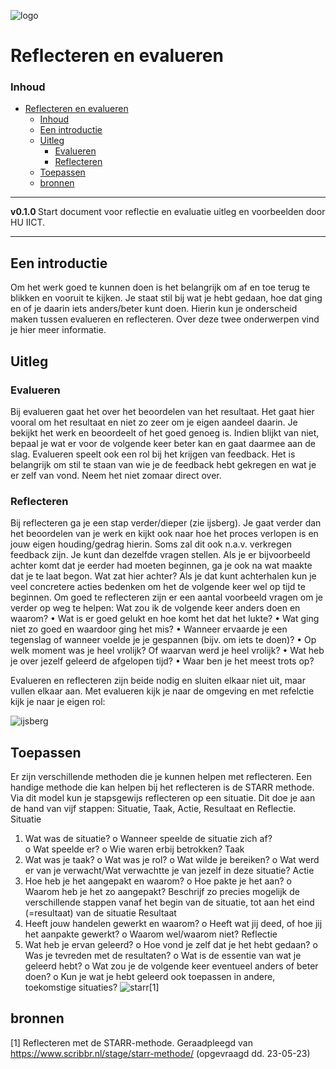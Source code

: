 ![logo](../Presenteren/img/presenting.jpg) [](logo-id)

# Reflecteren en evalueren[](title-id)

### Inhoud[](toc-id)

- [Reflecteren en evalueren](#reflecteren-en-evalueren)
    - [Inhoud](#inhoud)
  - [Een introductie](#een-introductie)
  - [Uitleg](#uitleg)
    - [Evalueren](#evalueren)
    - [Reflecteren](#reflecteren)
  - [Toepassen](#toepassen)
  - [bronnen](#bronnen)

---

**v0.1.0 [](version-id)** Start document voor reflectie en evaluatie uitleg en voorbeelden door HU IICT[](author-id).

---

## Een introductie

Om het werk goed te kunnen doen is het belangrijk om af en toe terug te blikken en vooruit te kijken. Je staat stil bij wat je hebt gedaan, hoe dat ging en of je daarin iets anders/beter kunt doen. Hierin kun je onderscheid maken tussen evalueren en reflecteren. Over deze twee onderwerpen vind je hier meer informatie.

## Uitleg
### Evalueren
Bij evalueren gaat het over het beoordelen van het resultaat. Het gaat hier vooral om het resultaat en niet zo zeer om je eigen aandeel daarin. Je bekijkt het werk en beoordeelt of het goed genoeg is. Indien blijkt van niet, bepaal je wat er voor de volgende keer beter kan en gaat daarmee aan de slag.
Evalueren speelt ook een rol bij het krijgen van feedback. Het is belangrijk om stil te staan van wie je de feedback hebt gekregen en wat je er zelf van vond. Neem het niet zomaar direct over.


### Reflecteren
Bij reflecteren ga je een stap verder/dieper (zie ijsberg). Je gaat verder dan het beoordelen van je werk en kijkt ook naar hoe het proces verlopen is en jouw eigen houding/gedrag hierin. Soms zal dit ook n.a.v. verkregen feedback zijn. Je kunt dan dezelfde vragen stellen. Als je er bijvoorbeeld achter komt dat je eerder had moeten beginnen, ga je ook na wat maakte dat je te laat begon. Wat zat hier achter? Als je dat kunt achterhalen kun je veel concretere acties bedenken om het de volgende keer wel op tijd te beginnen.
Om goed te reflecteren zijn er een aantal voorbeeld vragen om je verder op weg te helpen:
Wat zou ik de volgende keer anders doen en waarom? 
•	Wat is er goed gelukt en hoe komt het dat het lukte? 
•	Wat ging niet zo goed en waardoor ging het mis? 
•	Wanneer ervaarde je een tegenslag of wanneer voelde je je gespannen (bijv. om iets te doen)? 
•	Op welk moment was je heel vrolijk? Of waarvan werd je heel vrolijk? 
•	Wat heb je over jezelf geleerd de afgelopen tijd? 
•	Waar ben je het meest trots op? 

Evalueren en reflecteren zijn beide nodig en sluiten elkaar niet uit, maar vullen elkaar aan. Met evalueren kijk je naar de omgeving en met refelctie kijk je naar je eigen rol:

![ijsberg](../Reflecteren%20en%20evalueren/img/ijsberg.png)

## Toepassen
Er zijn verschillende methoden die je kunnen helpen met reflecteren. Een handige methode die kan helpen bij het reflecteren is de STARR methode. Via dit model kun je stapsgewijs reflecteren op een situatie. Dit doe je aan de hand van vijf stappen: Situatie, Taak, Actie, Resultaat en Reflectie. 
Situatie 
1.	Wat was de situatie? 
o	Wanneer speelde de situatie zich af?  
o	Wat speelde er? 
o	Wie waren erbij betrokken? 
Taak 
2.	Wat was je taak? 
o	Wat was je rol? 
o	Wat wilde je bereiken? 
o	Wat werd er van je verwacht/Wat verwachtte je van jezelf in deze situatie? 
Actie 
3.	Hoe heb je het aangepakt en waarom? 
o	Hoe pakte je het aan? 
o	Waarom heb je het zo aangepakt? Beschrijf zo precies mogelijk de verschillende stappen vanaf het begin van de situatie, tot aan het eind (=resultaat) van de situatie 
Resultaat 
4.	Heeft jouw handelen gewerkt en waarom? 
o	Heeft wat jij deed, of hoe jij het aanpakte gewerkt? 
o	Waarom wel/waarom niet? 
Reflectie 
5.	Wat heb je ervan geleerd? 
o	Hoe vond je zelf dat je het hebt gedaan? 
o	Was je tevreden met de resultaten? 
o	Wat is de essentie van wat je geleerd hebt? 
o	Wat zou je de volgende keer eventueel anders of beter doen? 
o	Kun je wat je hebt geleerd ook toepassen in andere, toekomstige situaties? 
![starr](/vermogens/Reflecteren%20en%20evalueren/img/Starr.png)[1]
## bronnen
[1] Reflecteren met de STARR-methode. Geraadpleegd van https://www.scribbr.nl/stage/starr-methode/ (opgevraagd dd. 23-05-23) 
 

